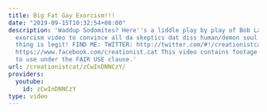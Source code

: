 ```yaml
---
title: Big Fat Gay Exorcism!!!
date: "2019-09-15T10:32:54+08:00"
description: 'Waddup Sodomites? Here''s a liddle play by play of Bob Larson''s gay
  exorcism video to convince all da skeptics dat diss human/demon soul possession
  thing is legit! FIND ME: TWITTER: http://twitter.com/#!/creationistcat FACEBOOK:
  https://www.facebook.com/creationist.cat This video contains footage that is lawful
  to use under the FAIR USE clause.'
url: /creationistcat/zCwInDNNCzY/
providers:
  youtube:
    id: zCwInDNNCzY
type: video
---
```

